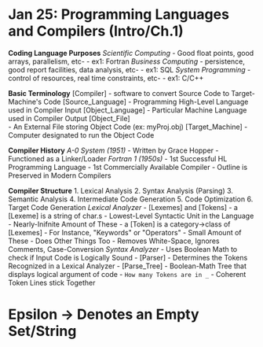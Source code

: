 # Jan 25: Programming Languages and Compilers (Intro/Ch.1) #

**Coding Language Purposes**
    *Scientific Computing*
        - Good float points, good arrays, parallelism, etc-
            - ex1: Fortran
    *Business Computing*
        - persistence, good report facilities, data analysis, etc-
            - ex1: SQL
    *System Programming*
        - control of resources, real time constraints, etc-
            - ex1: C/C++

**Basic Terminology**
    [Compiler]
        - software to convert Source Code to Target-Machine's Code
    [Source_Language]
        - Programming High-Level Language used in Compiler Input
    [Object_Language]
        - Particular Machine Language used in Compiler Output
    [Object_File]   
        - An External File storing Object Code (ex: myProj.obj) 
    [Target_Machine]
        - Computer designated to run the Object Code 

**Compiler History**
    *A-0 System (1951)* 
        - Written by Grace Hopper
        - Functioned as a Linker/Loader
    *Fortran 1 (1950s)*
        - 1st Successful HL Programming Language 
        - 1st Commercially Available Compiler 
        - Outline is Preserved in Modern Compilers

**Compiler Structure**
    1. Lexical Analysis 
    2. Syntax Analysis (Parsing)
    3. Semantic Analysis 
    4. Intermediate Code Generation
    5. Code Optimization
    6. Target Code Generation
    *Lexical Analyzer*
        - [Lexemes] and [Tokens]
            - a [Lexeme] is a string of char.s
                - Lowest-Level Syntactic Unit in the Language
                - Nearly-Inifnite Amount of These
            - a [Token] is a category->class of [Lexemes]
                - For Instance, "Keywords" or "Operators"
                - Small Amount of These
        - Does Other Things Too
            - Removes White-Space, Ignores Comments, Case-Conversion
    *Syntax Analyzer*
        - Uses Boolean Math to check if Input Code is Logically Sound
        - [Parser]
            - Determines the Tokens Recognized in a Lexical Analyzer
        - [Parse_Tree]
            - Boolean-Math Tree that displays logical argument of code
        - `How many Tokens are in _`
            - Coherent Token Lines stick Together 

# Epsilon -> Denotes an Empty Set/String #
            